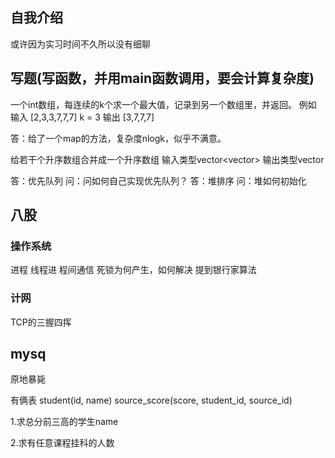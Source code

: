 ## 自我介绍
或许因为实习时间不久所以没有细聊

## 写题(写函数，并用main函数调用，要会计算复杂度)
一个int数组，每连续的k个求一个最大值，记录到另一个数组里，并返回。
例如
输入 [2,3,3,7,7,7]  k = 3
输出 [3,7,7,7]

答：给了一个map的方法，复杂度nlogk，似乎不满意。

给若干个升序数组合并成一个升序数组
输入类型vector<vector<int>>
输出类型vector<int>

答：优先队列
问：问如何自己实现优先队列？
答：堆排序
问：堆如何初始化

## 八股

### 操作系统

进程 线程进
程间通信
死锁为何产生，如何解决
提到银行家算法



### 计网

TCP的三握四挥

## mysq

原地暴毙

有俩表
student(id, name)
source_score(score, student_id, source_id)

1.求总分前三高的学生name

2.求有任意课程挂科的人数

